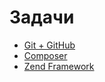 Задачи
====

- [Git + GitHub](/tasks/git.md)
- [Composer](/tasks/composer.md)
- [Zend Framework](/tasks/zend.md)
